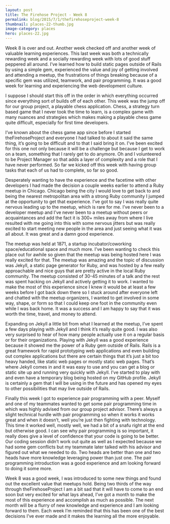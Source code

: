 ```yaml
---
layout: post
title: The Firehose Project - Week 8
permalink: blog/2015/7/1/thefirehoseproject-week-8
thumbnail: places-22-thumb.jpg
image-category: places
hero: places-22.jpg
---
```




Week 8 is over and out. Another week checked off and another week of valuable learning experiences. This last week was both a technically rewarding week and a socially rewarding week with lots of good stuff peppered all around. I’ve learned how to build static pages outside of Rails by using a simple gem, experienced the value and joy of getting involved and attending a meetup, the frustrations of things breaking because of a specific gem was utilized, teamwork, and pair programming. It was a good week for learning and experiencing the web development culture.

I suppose I should start this off in the order in which everything occurred since everything sort of builds off of each other. This week was the jump off for our group project, a playable chess application. Chess, a strategy turn based game that I never took the time to learn, is a complex game with many nuances and strategies which makes making a playable chess game quite difficult, especially for first time developers.

I’ve known about the chess game app since before I started theFirehoseProject and everyone I had talked to about it said the same thing, it’s going to be difficult and to that I said bring it on. I’ve been excited for this one not only because it will be a challenge but because I get to work on a team, something that I rarely get to do anymore. Oh and I volunteered to be Project Manager so that adds a layer of complexity and a role that I have never performed. So far we kicked off this week with having group tasks that each of us had to complete, so far so good.

Desperately wanting to have the experience and the facetime with other developers I had made the decision a couple weeks earlier to attend a Ruby meetup in Chicago. Chicago being the city I would love to get back to and being the nearest metropolitan area with a strong Ruby community I jumped at the opportunity to get that experience. I’ve got to say I was really quite nervous leading up to the meetup, which is rare for me. I’ve never been to a developer meetup and I’ve never been to a meetup without peers or acquaintances and add the fact it is 300+ miles away from where I live resulted with me going into this with some nervous jitters but was really excited to start meeting new people in the area and just seeing what it was all about. It was great and a damn good experience.

The meetup was held at 1871, a startup incubator/coworking space/educational space and much more. I’ve been wanting to check this place out for awhile so given that the meetup was being hosted here I was really excited for that. The meetup was amazing and the topic of discussion was Jekyll, a static page generator for Ruby, and was hosted by a few really approachable and nice guys that are pretty active in the local Ruby community. The meetup consisted of 30-45 minutes of a talk and the rest was spent hacking on Jekyll and actively getting it to work. I wanted to make the most of this experience since I knew it would be at least a few weeks before I got back down there so I stuck around after everyone left and chatted with the meetup organizers, I wanted to get involved in some way, shape, or form so that I could keep one foot in the community even while I was back home. It was a success and I am happy to say that it was worth the time, travel, and money to attend.

Expanding on Jekyll a little bit from what I learned at the meetup, I’ve spent a few days playing with Jekyll and I think it’s really quite good. I was also very surprised to hear of how many people actually use it on a regular basis or for their organizations. Playing with Jekyll was a good experience because it showed me the power of a Ruby gem outside of Rails. Rails is a great framework for rapid prototyping web applications and even building out complex applications but there are certain things that it’s just a bit too heavy handed, like static web pages or mostly static web pages. That’s where Jekyll comes in and it was easy to use and you can get a blog or static site up and running very quickly with Jekyll. I’ve started to play with and even have a temporary blog being hosted on my GitHub profile. Jekyll is certainly a gem that I will be using in the future and has opened my eyes to other possibilities that may live outside of Rails.

Finally this week I got to experience pair programming with a peer. Myself and one of my teammates wanted to get some pair programming time in which was highly advised from our group project advisor. There’s always a slight technical hurdle with pair programming so when it works it works great and when it doesn’t, well you’re just then fighting with technology. This time it worked well, mostly well, we had a bit of a snafu right at the end but otherwise good. I can see why pair programming is so important, it really does give a level of confidence that your code is going to be better. Our coding session didn’t work out quite as well as I expected because we had some gem conflicts but my teammate later talked with his advisor and figured out what we needed to do. Two heads are better than one and two heads have more knowledge leveraging power than just one. The pair programming introduction was a good experience and am looking forward to doing it some more.

Week 8 was a good week, I was introduced to some new things and found out the excellent value that meetups hold. Being two thirds of the way through theFirehoseProject I am a bit sad that it will have to come to an end soon but very excited for what lays ahead, I’ve got a month to make the most of this experience and accomplish as much as possible. The next month will be a flurry of new knowledge and experience and I am looking forward to them. Each week I’m reminded that this has been one of the best decisions I’ve ever made and it makes the learning all the more enjoyable.
